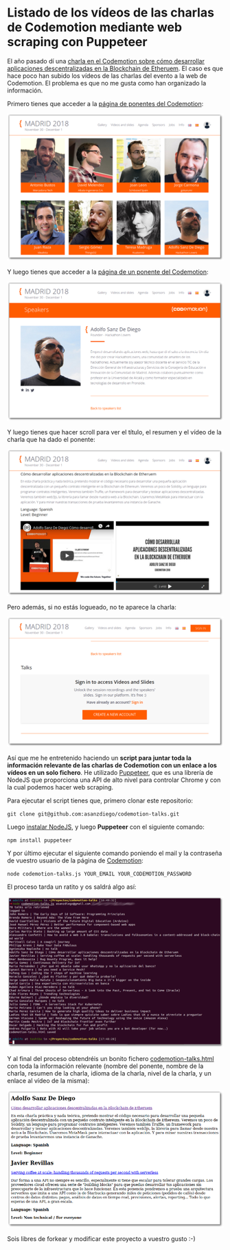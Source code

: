 # Listado de los vídeos de las charlas de Codemotion mediante web scraping con Puppeteer

El año pasado dí una [charla en el Codemotion sobre cómo desarrollar aplicaciones descentralizadas en la Blockchain de Etheruem](https://github.com/asanzdiego/codemotion-charla-blockchain). El caso es que hace poco han subido los vídeos de las charlas del evento a la web de Codemotion. El problema es que no me gusta como han organizado la información.

Primero tienes que acceder a la [página de ponentes del Codemotion](https://madrid2018.codemotionworld.com/speakers/):

<a href="https://madrid2018.codemotionworld.com/speakers/">
  <img src="./img/sombra/speakers.png" alt="Página de ponentes del Codemotion"/>
</a>

Y luego tienes que acceder a la [página de un ponente del Codemotion](https://madrid2018.codemotionworld.com/speaker/4294/):

<a href="https://madrid2018.codemotionworld.com/speaker/4294/">
  <img src="./img/sombra/speaker.png" alt="Página de un ponente del Codemotion"/>
</a>

Y luego tienes que hacer scroll para ver el título, el resumen y el vídeo de la charla que ha dado el ponente:

![Página de un ponente abajo donde se ve el vídeo y las slides](./img/sombra/talk-login.png)

Pero además, si no estás logueado, no te aparece la charla:

![Página de un ponente abajo donde se ve un mensaje que te pide que te loguees si no lo estás](./img/sombra/talk-no-login.png)

Así que me he entretenido haciendo un **script para juntar toda la información relevante de las charlas de Codemotion con un enlace a los vídeos en un solo fichero**. He utilizado [Puppeteer](https://pptr.dev/), que es una librería de NodeJS que proporciona una API de alto nivel para controlar Chrome y con la cual podemos hacer web scraping.

Para ejecutar el script tienes que, primero clonar este repositorio:

~~~
git clone git@github.com:asanzdiego/codemotion-talks.git
~~~

Luego [instalar NodeJS](https://nodejs.org/), y luego **Puppeteer** con el siguiente comando:

~~~
npm install puppeteer
~~~

Y por último ejecutar el siguiente comando poniendo el mail y la contraseña de vuestro usuario de la página de [Codemotion](https://madrid2018.codemotionworld.com/):

~~~
node codemotion-talks.js YOUR_EMAIL YOUR_CODEMOTION_PASSWORD
~~~

El proceso tarda un ratito y os saldrá algo así:

![Ejecución del proceso](./img/sombra/ejecucion.png)

Y al final del proceso obtendréis un bonito fichero [codemotion-talks.html](codemotion-talks.html) con toda la información relevante (nombre del ponente, nombre de la charla, resumen de la charla, idioma de la charla, nivel de la charla, y un enlace al vídeo de la misma):

<a href="https://asanzdiego.github.io/codemotion-talks/codemotion-talks.html">
  <img src="./img/sombra/codemotion-talks.png" alt="Resultado"/>
</a>

Sois libres de forkear y modificar este proyecto a vuestro gusto :-)

